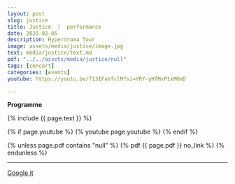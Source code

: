 ```yaml
---
layout: post
slug: justice
title: Justice  |  performance
date: 2025-02-05
description: Hyperdrama Tour
image: assets/media/justice/image.jpg
text: media/justice/text.md
pdf: "../../assets/media/justice/null"
tags: [concert]
categories: [events]
youtube: https://youtu.be/f13IFaVfclM?si=YRY-yHfMxP1xMOmD

---
```


**Programme** 

{% include  {{ page.text }} %}

{% if page.youtube %}
  {% youtube page.youtube %}
{% endif %}

{% unless page.pdf contains "null" %}
  {% pdf {{ page.pdf }} no_link %}
{% endunless %}

---

<div>
    <p style="text-align: left;"> <a href="https://www.google.com/search?q=Justice+performance+Hyperdrama+Tour+2025-02-05" target="_blank">Google it</a> </p>
</div>

